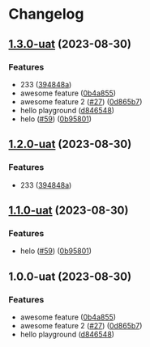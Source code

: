 # Changelog

## [1.3.0-uat](https://github.com/kalosisz/releaser/compare/test-v1.2.0-uat...test-v1.3.0-uat) (2023-08-30)


### Features

* 233 ([394848a](https://github.com/kalosisz/releaser/commit/394848a5187e17d655b1a7fca6c160270d294492))
* awesome feature ([0b4a855](https://github.com/kalosisz/releaser/commit/0b4a855a889f1303ab7fa6490aeafece44ebaab3))
* awesome feature 2 ([#27](https://github.com/kalosisz/releaser/issues/27)) ([0d865b7](https://github.com/kalosisz/releaser/commit/0d865b7e89cf45e17e61ce6e1b64ae2283014d55))
* hello playground ([d846548](https://github.com/kalosisz/releaser/commit/d84654806de004aeccc272ebebc522467fe18048))
* helo ([#59](https://github.com/kalosisz/releaser/issues/59)) ([0b95801](https://github.com/kalosisz/releaser/commit/0b95801d7d4660b59ef5461b602e80f3f5f30ed5))

## [1.2.0-uat](https://github.com/kalosisz/releaser/compare/test-v1.1.0-uat...test-v1.2.0-uat) (2023-08-30)


### Features

* 233 ([394848a](https://github.com/kalosisz/releaser/commit/394848a5187e17d655b1a7fca6c160270d294492))

## [1.1.0-uat](https://github.com/kalosisz/releaser/compare/test-v1.0.0-uat...test-v1.1.0-uat) (2023-08-30)


### Features

* helo ([#59](https://github.com/kalosisz/releaser/issues/59)) ([0b95801](https://github.com/kalosisz/releaser/commit/0b95801d7d4660b59ef5461b602e80f3f5f30ed5))

## 1.0.0-uat (2023-08-30)


### Features

* awesome feature ([0b4a855](https://github.com/kalosisz/releaser/commit/0b4a855a889f1303ab7fa6490aeafece44ebaab3))
* awesome feature 2 ([#27](https://github.com/kalosisz/releaser/issues/27)) ([0d865b7](https://github.com/kalosisz/releaser/commit/0d865b7e89cf45e17e61ce6e1b64ae2283014d55))
* hello playground ([d846548](https://github.com/kalosisz/releaser/commit/d84654806de004aeccc272ebebc522467fe18048))
